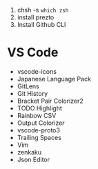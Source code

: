 
1. chsh -s `which zsh`
2. install prezto
3. Install Github CLI

# VS Code

* vscode-icons
* Japanese Language Pack
* GitLens
* Git History
* Bracket Pair Colorizer2
* TODO Highlight
* Rainbow CSV
* Output Colorizer
* vscode-proto3
* Trailing Spaces
* Vim
* zenkaku
* Json Editor
